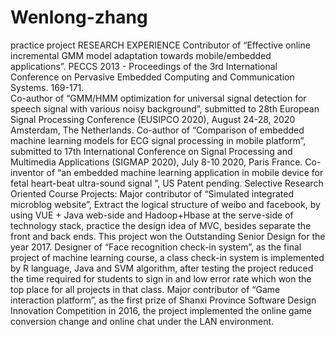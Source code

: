# Wenlong-zhang
practice project
RESEARCH EXPERIENCE 
Contributor of “Effective online incremental GMM model adaptation towards mobile/embedded applications”. PECCS 2013 - Proceedings of the 3rd International Conference on Pervasive Embedded Computing and Communication Systems. 169-171.   
Co-author of “GMM/HMM optimization for universal signal detection for speech signal with various noisy background”, submitted to 28th European Signal Processing Conference (EUSIPCO 2020), August 24-28, 2020 Amsterdam, The Netherlands.
Co-author of “Comparison of embedded machine learning models for ECG signal processing in mobile platform”, submitted to 17th International Conference on Signal Processing and Multimedia Applications (SIGMAP 2020), July 8-10 2020, Paris France. 
Co-inventor of “an embedded machine learning application in mobile device for fetal heart-beat ultra-sound signal ”, US Patent pending. 
Selective Research Oriented Course Projects:
Major contributor of “Simulated integrated microblog website”, Extract the logical structure of weibo and facebook, by using VUE + Java web-side and Hadoop+Hbase at the serve-side of technology stack, practice the design idea of MVC, besides separate the front and back ends. This project won the Outstanding Senior Design for the year 2017.
Designer of “Face recognition check-in system”, as the final project of machine learning course, a class check-in system is implemented by R language, Java and SVM algorithm, after testing the project reduced the time required for students to sign in and low error rate which won the top place for all projects in that class. 
Major contributor of “Game interaction platform”, as the first prize of Shanxi Province Software Design Innovation Competition in 2016, the project implemented the online game conversion change and online chat under the LAN environment. 

